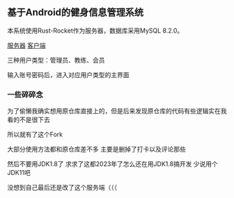 ## 基于Android的健身信息管理系统

本系统使用Rust-Rocket作为服务器，数据库采用MySQL 8.2.0。

[服务器](https://github.com/MerCuJerry/gymcenter-server)
[客户端](https://github.com/MerCuJerry/gymcenter-client-android)

三种用户类型：管理员、教练、会员

输入账号密码后，进入对应用户类型的主界面

### 一些碎碎念

为了偷懒我确实想用原仓库直接上的，但是后来发现原仓库的代码有些逻辑实在我看的不是很下去

所以就有了这个Fork

大部分使用方法都和原仓库差不多 主要是删掉了打卡以及评论那些

然后不要用JDK1.8了 求求了这都2023年了怎么还在用JDK1.8搞开发 少说用个JDK11吧

没想到自己最后还是改了这个服务端（（（